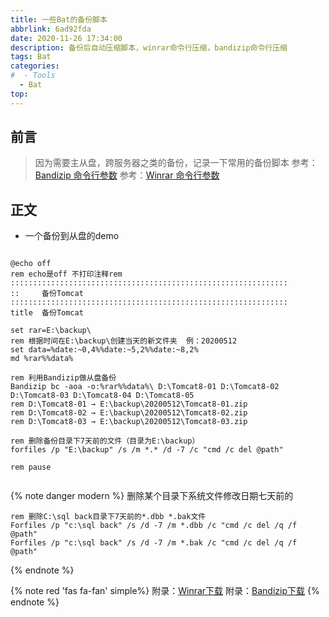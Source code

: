 ```yaml
---
title: 一些Bat的备份脚本
abbrlink: 6ad92fda
date: 2020-11-26 17:34:00
description: 备份后自动压缩脚本，winrar命令行压缩，bandizip命令行压缩
tags: Bat
categories: 
#  - Tools
  - Bat
top:
---
```


## 前言

> 因为需要主从盘，跨服务器之类的备份，记录一下常用的备份脚本
> 参考：[Bandizip 命令行参数](https://www.bandisoft.com/bandizip/help/parameter/)
> 参考：[Winrar 命令行参数](https://www.cnblogs.com/lidabo/archive/2012/08/10/2632219.html)


## 正文
- 一个备份到从盘的demo
```shell

@echo off
rem echo是off 不打印注释rem
::::::::::::::::::::::::::::::::::::::::::::::::::::::::::::::
::     备份Tomcat
::::::::::::::::::::::::::::::::::::::::::::::::::::::::::::::
title  备份Tomcat

set rar=E:\backup\
rem 根据时间在E:\backup\创建当天的新文件夹  例：20200512
set data=%date:~0,4%%date:~5,2%%date:~8,2%
md %rar%%data%

rem 利用Bandizip做从盘备份
Bandizip bc -aoa -o:%rar%%data%\ D:\Tomcat8-01 D:\Tomcat8-02 D:\Tomcat8-03 D:\Tomcat8-04 D:\Tomcat8-05 
rem D:\Tomcat8-01 → E:\backup\20200512\Tomcat8-01.zip
rem D:\Tomcat8-02 → E:\backup\20200512\Tomcat8-02.zip
rem D:\Tomcat8-03 → E:\backup\20200512\Tomcat8-03.zip

rem 删除备份目录下7天前的文件（目录为E:\backup）
forfiles /p "E:\backup" /s /m *.* /d -7 /c "cmd /c del @path"

rem pause


```

{% note danger modern %}
删除某个目录下系统文件修改日期七天前的
```shell
rem 删除C:\sql back目录下7天前的*.dbb *.bak文件
Forfiles /p "c:\sql back" /s /d -7 /m *.dbb /c "cmd /c del /q /f @path"
Forfiles /p "c:\sql back" /s /d -7 /m *.bak /c "cmd /c del /q /f @path"
```
{% endnote %}


{% note red 'fas fa-fan' simple%}
附录：[Winrar下载](https://juno.lanzous.com/iFH4jirht5g)
附录：[Bandizip下载](https://juno.lanzous.com/icO91irht7i)
{% endnote %}
